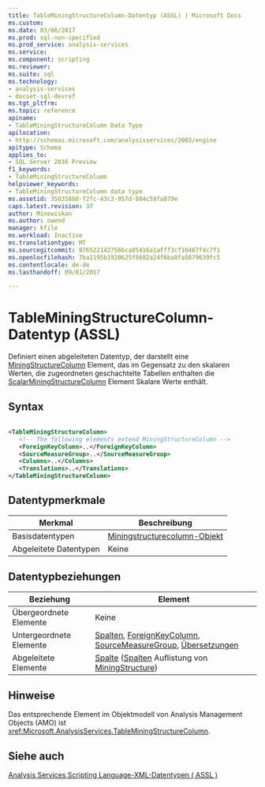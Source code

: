 ```yaml
---
title: TableMiningStructureColumn-Datentyp (ASSL) | Microsoft Docs
ms.custom: 
ms.date: 03/06/2017
ms.prod: sql-non-specified
ms.prod_service: analysis-services
ms.service: 
ms.component: scripting
ms.reviewer: 
ms.suite: sql
ms.technology:
- analysis-services
- docset-sql-devref
ms.tgt_pltfrm: 
ms.topic: reference
apiname:
- TableMiningStructureColumn Data Type
apilocation:
- http://schemas.microsoft.com/analysisservices/2003/engine
apitype: Schema
applies_to:
- SQL Server 2016 Preview
f1_keywords:
- TableMiningStructureColumn
helpviewer_keywords:
- TableMiningStructureColumn data type
ms.assetid: 350358b0-f2fc-43c3-957d-884c59fa879e
caps.latest.revision: 37
author: Minewiskan
ms.author: owend
manager: kfile
ms.workload: Inactive
ms.translationtype: MT
ms.sourcegitcommit: 876522142756bca05416a1afff3cf10467f4c7f1
ms.openlocfilehash: 7ba1195b1920625f8602a24f6ba8fa5879639fc5
ms.contentlocale: de-de
ms.lasthandoff: 09/01/2017

---
```

# <a name="tableminingstructurecolumn-data-type-assl"></a>TableMiningStructureColumn-Datentyp (ASSL)
  Definiert einen abgeleiteten Datentyp, der darstellt eine [MiningStructureColumn](../../../analysis-services/scripting/data-type/miningstructurecolumn-data-type-assl.md) Element, das im Gegensatz zu den skalaren Werten, die zugeordneten geschachtelte Tabellen enthalten die [ScalarMiningStructureColumn](../../../analysis-services/scripting/data-type/scalarminingstructurecolumn-data-type-assl.md) Element Skalare Werte enthält.  
  
## <a name="syntax"></a>Syntax  
  
```xml  
  
<TableMiningStructureColumn>  
   <!-- The following elements extend MiningStructureColumn -->  
   <ForeignKeyColumn>..</ForeignKeyColumn>  
   <SourceMeasureGroup>..</SourceMeasureGroup>  
   <Columns>..</Columns>  
   <Translations>..</Translations>  
</TableMiningStructureColumn>  
```  
  
## <a name="data-type-characteristics"></a>Datentypmerkmale  
  
|Merkmal|Beschreibung|  
|--------------------|-----------------|  
|Basisdatentypen|[Miningstructurecolumn-Objekt](../../../analysis-services/scripting/data-type/miningstructurecolumn-data-type-assl.md)|  
|Abgeleitete Datentypen|Keine|  
  
## <a name="data-type-relationships"></a>Datentypbeziehungen  
  
|Beziehung|Element|  
|------------------|-------------|  
|Übergeordnete Elemente|Keine|  
|Untergeordnete Elemente|[Spalten](../../../analysis-services/scripting/collections/columns-element-assl.md), [ForeignKeyColumn](../../../analysis-services/scripting/objects/foreignkeycolumn-element-assl.md), [SourceMeasureGroup](../../../analysis-services/scripting/objects/sourcemeasuregroup-element-assl.md), [Übersetzungen](../../../analysis-services/scripting/collections/translations-element-assl.md)|  
|Abgeleitete Elemente|[Spalte](../../../analysis-services/scripting/objects/column-element-assl.md) ([Spalten](../../../analysis-services/scripting/collections/columns-element-assl.md) Auflistung von [MiningStructure](../../../analysis-services/scripting/objects/miningstructure-element-assl.md))|  
  
## <a name="remarks"></a>Hinweise  
 Das entsprechende Element im Objektmodell von Analysis Management Objects (AMO) ist <xref:Microsoft.AnalysisServices.TableMiningStructureColumn>.  
  
## <a name="see-also"></a>Siehe auch  
 [Analysis Services Scripting Language-XML-Datentypen &#40; ASSL &#41;](../../../analysis-services/scripting/data-type/analysis-services-scripting-language-xml-data-types-assl.md)  
  
  

